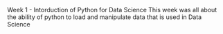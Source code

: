 Week 1 - Intorduction of Python for Data Science
This week was all about the ability of python to load and manipulate data that is used in Data Science
